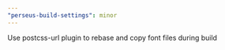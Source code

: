```yaml
---
"perseus-build-settings": minor
---
```


Use postcss-url plugin to rebase and copy font files during build

